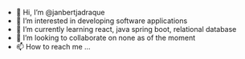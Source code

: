- 👋 Hi, I’m @janbertjadraque
- 👀 I’m interested in developing software applications
- 🌱 I’m currently learning react, java spring boot, relational database
- 💞️ I’m looking to collaborate on none as of the moment
- 📫 How to reach me ...

<!---
janbertjadraque/janbertjadraque is a ✨ special ✨ repository because its `README.md` (this file) appears on your GitHub profile.
You can click the Preview link to take a look at your changes.
--->
